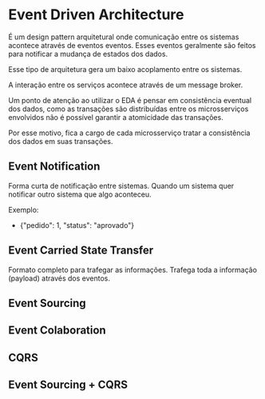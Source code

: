 # Event Driven Architecture
É um design pattern arquitetural onde comunicação entre os sistemas acontece através de eventos eventos. Esses eventos geralmente são feitos para notificar a mudança de estados dos dados.

Esse tipo de arquitetura gera um baixo acoplamento entre os sistemas.

A interação entre os serviços acontece através de um message broker.

Um ponto de atenção ao utilizar o EDA é pensar em consistência eventual dos dados, como as transações são distribuídas entre os microsserviços envolvidos não é possível garantir a atomicidade das transações.

Por esse motivo, fica a cargo de cada microsserviço tratar a consistência dos dados em suas transações.

## Event Notification
Forma curta de notificação entre sistemas. Quando um sistema quer notificar outro sistema que algo aconteceu.

Exemplo:
- {"pedido": 1, "status": "aprovado"}

## Event Carried State Transfer
Formato completo para trafegar as informações. Trafega toda a informação (payload) através dos eventos.

## Event Sourcing

## Event Colaboration

## CQRS

## Event Sourcing + CQRS